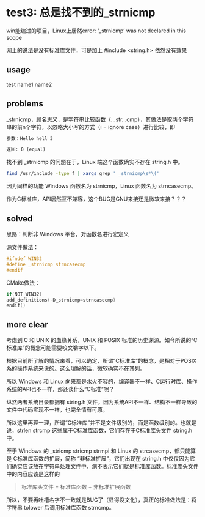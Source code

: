 # test3: 总是找不到的_strnicmp

win能编过的项目，Linux上居然error: ‘_strnicmp’ was not declared in this scope

网上的说法是没有标准库文件，可是加上 #include <string.h> 依然没有效果

## usage

test name1 name2

## problems

_strnicmp，顾名思义，是字符串比较函数（…str…cmp），其做法是取两个字符串的前n个字符，以忽略大小写的方式（i = ignore case）进行比较，即

```txt
参数：Hello hell 3

返回: 0 (equal)
```

找不到 _strnicmp 的问题在于，Linux 端这个函数确实不存在 string.h 中。

```bash
find /usr/include -type f | xargs grep ' _strnicmp\s*\('
```

因为同样的功能 Windows 函数名为 strnicmp，Linux 函数名为 strncasecmp。

作为C标准库，API居然互不兼容，这个BUG是GNU来接还是微软来接？？？

## solved

思路：判断非 Windows 平台，对函数名进行宏定义

源文件做法：

```c
#ifndef WIN32
#define _strnicmp strncasecmp
#endif
```

CMake做法：

```c
if(NOT WIN32)
add_definitions(-D_strnicmp=strncasecmp)
endif()
```

## more clear

考虑到 C 和 UNIX 的血缘关系，UNIX 和 POSIX 标准的历史渊源。如今所说的“C标准库”的概念可能需要咬文嚼字以下。

根据目前所了解的情况来看，可以确定，所谓“C标准库”的概念，是相对于POSIX系的操作系统来说的。这么理解的话，微软确实不在其列。

所以 Windows 和 Linux 向来都是水火不容的，编译器不一样、C运行时库、操作系统的API也不一样，那还谈什么“C标准”呢？

纵然两者系统目录都拥有 string.h 文件，因为系统API不一样、结构不一样导致的文件中代码实现不一样，也完全情有可原。

所以这里再理一理，所谓“C标准库”并不是文件级别的，而是函数级别的。也就是说，strlen strcmp 这些属于C标准库函数，它们存在于C标准库头文件 string.h 中。

至于 Windows 的 _stricmp stricmp strmpi 和 Linux 的 strcasecmp，都只能算是 C标准库函数的扩展，简称 “非标准扩展”，它们出现在 string.h 中仅仅因为它们确实应该放在字符串处理文件中，病不表示它们就是标准库函数。标准库头文件中的内容应该是这样的

> 标准库头文件 = 标准库函数 + 非标准扩展函数

所以，不要再吐槽名字不一致就是BUG了（显得没文化），真正的标准做法是：将字符串 tolower 后调用标准库函数 strncmp。